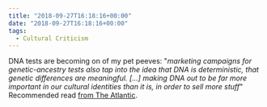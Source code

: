 ```yaml
---
title: "2018-09-27T16:18:16+00:00"
date: "2018-09-27T16:18:16+00:00"
tags:
  - Cultural Criticism
---
```


DNA tests are becoming on of my pet peeves: "*marketing campaigns for genetic-ancestry tests also tap into the idea that DNA is deterministic, that genetic differences are meaningful. [...] making DNA out to be far more important in our cultural identities than it is, in order to sell more stuff*" Recommended read [from The Atlantic](https://www.theatlantic.com/science/archive/2018/09/your-dna-is-not-your-culture/571150/).
